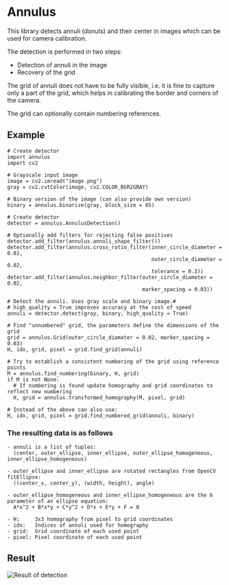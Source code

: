 # Annulus

This library detects annuli (donuts) and their center in images which can be used for camera calibration.

The detection is performed in two steps:
- Detection of annuli in the image
- Recovery of the grid

The grid of annuli does not have to be fully visible, i.e. it is fine to capture only a part of the grid, which helps in calibrating the border and corners of the camera.

The grid can optionally contain numbering references.


## Example

```
# Create detector
import annulus
import cv2

# Grayscale input image
image = cv2.imread("image.png")
gray = cv2.cvtColor(image, cv2.COLOR_BGR2GRAY)

# Binary version of the image (can also provide own version)
binary = annulus.binarize(gray, block_size = 65)

# Create detector
detector = annulus.AnnulusDetection()

# Optionally add filters for rejecting false positives
detector.add_filter(annulus.annuli_shape_filter())
detector.add_filter(annulus.cross_ratio_filter(inner_circle_diameter = 0.01,
                                               outer_circle_diameter = 0.02,
                                               tolerance = 0.2))
detector.add_filter(annulus.neighbor_filter(outer_circle_diameter = 0.02,
                                            marker_spacing = 0.03))

# Detect the annuli. Uses gray scale and binary image.#
# high_quality = True improves accuracy at the cost of speed
annuli = detector.detect(gray, binary, high_quality = True)

# Find "unnumbered" grid, the parameters define the dimensions of the grid
grid = annulus.Grid(outer_circle_diamater = 0.02, marker_spacing = 0.03)
H, idx, grid, pixel = grid.find_grid(annuli)

# Try to establish a consistent numbering of the grid using reference points
M = annulus.find_numbering(binary, H, grid)
if M is not None:
  # If numbering is found update homography and grid coordinates to reflect new numbering
  H, grid = annulus.transformed_homography(M, pixel, grid)

# Instead of the above can also use:
H, idx, grid, pixel = grid.find_numbered_grid(annuli, binary)
```

### The resulting data is as follows
```
- annuli is a list of tuples:
  (center, outer_ellipse, inner_ellipse, outer_ellipse_homogeneous, inner_ellipse_homogeneous)
             
- outer_ellipse and inner_ellipse are rotated rectangles from OpenCV fitEllipse:
  ((center_x, center_y), (width, height), angle)

- outer_ellipse_homogeneous and inner_ellipse_homogeneous are the 6 parameter of an ellipse equation:
  A*x^2 + B*x*y + C*y^2 + D*x + E*y + F = 0

- H:     3x3 homography from pixel to grid coordinates
- idx:   Indices of annuli used for homography
- grid:  Grid coordinate of each used point
- pixel: Pixel coordinate of each used point
```
## Result

![Result of detection](https://github.com/mgb4/Annulus/blob/master/data/result.png)

